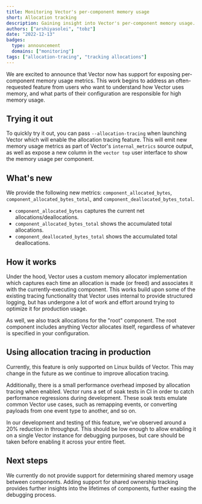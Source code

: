 ```yaml
---
title: Monitoring Vector's per-component memory usage
short: Allocation tracking
description: Gaining insight into Vector's per-component memory usage.
authors: ["arshiyasolei", "tobz"]
date: "2022-12-13"
badges:
  type: announcement
  domains: ["monitoring"]
tags: ["allocation-tracing", "tracking allocations"]
---
```


We are excited to announce that Vector now has support for exposing per-component memory usage metrics. This work begins to address an often-requested  feature from users who want to understand how Vector uses memory, and what parts of their configuration are responsible for high memory usage.

## Trying it out

To quickly try it out, you can pass `--allocation-tracing` when launching Vector which will enable the allocation tracing feature. This will emit new memory usage metrics as part of Vector's `internal_metrics` source output, as well as expose a new column in the `vector top` user interface to show the memory usage per component.

## What's new

We provide the following new metrics: `component_allocated_bytes`, `component_allocated_bytes_total`, and `component_deallocated_bytes_total`.

- `component_allocated_bytes` captures the current net allocations/deallocations.
- `component_allocated_bytes_total` shows the accumulated total allocations.
- `component_deallocated_bytes_total` shows the accumulated total deallocations.

## How it works

Under the hood, Vector uses a custom memory allocator implementation which captures each time an allocation is made (or freed) and associates it with the currently-executing component. This works build upon some of the existing tracing functionality that Vector uses internal to provide structured logging, but has undergone a lot of work and effort around trying to optimize it for production usage.

As well, we also track allocations for the "root" component. The root component includes anything Vector allocates itself, regardless of whatever is specified in your configuration.

## Using allocation tracing in production

Currently, this feature is only supported on Linux builds of Vector. This may change in the future as we continue to improve allocation tracing.

Additionally, there is a small performance overhead imposed by allocation tracing when enabled. Vector runs a set of soak tests in CI in order to catch performance regressions during development. These soak tests emulate common Vector use cases, such as remapping events, or converting payloads from one event type to another, and so on.

In our development and testing of this feature, we've observed around a 20% reduction in throughput. This should be low enough to allow enabling it on a single Vector instance for debugging purposes, but care should be taken before enabling it across your entire fleet.

## Next steps

We currently do not provide support for determining shared memory usage between components. Adding support for shared ownership tracking provides further insights into the lifetimes of components, further easing the debugging process.

[vector]: /
[tracing]: https://docs.rs/tracing/latest/tracing/
